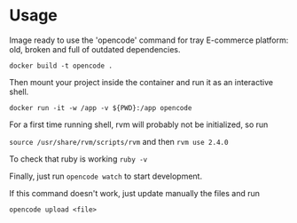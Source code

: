 # Usage

Image ready to use the 'opencode' command for tray E-commerce platform: old, broken and full of outdated dependencies.

`docker build -t opencode . `

Then mount your project inside the container and run it as an interactive shell.

`docker run -it -w /app -v ${PWD}:/app opencode`

For a first time running shell, rvm will probably not be initialized, so run

`source /usr/share/rvm/scripts/rvm` and then `rvm use 2.4.0`

To check that ruby is working `ruby -v`

Finally, just run `opencode watch` to start development.

If this command doesn't work, just update manually the files and run

`opencode upload <file>`

